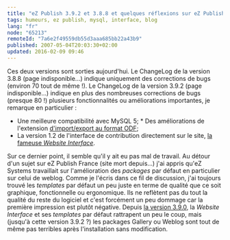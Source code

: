 ```yaml
---
title: "eZ Publish 3.9.2 et 3.8.8 et quelques réflexions sur eZ Publish juste après l'installation"
tags: humeurs, ez publish, mysql, interface, blog
lang: "fr"
node: "65213"
remoteId: "7a6e2f49559db55d3aaa685bb22a43b9"
published: 2007-05-04T20:03:30+02:00
updated: 2016-02-09 09:46
---
```

 
Ces deux versions sont sorties aujourd'hui. Le ChangeLog de la version 3.8.8
(page indisponible...) indique uniquement des corrections de bugs (environ 70
tout de même !). Le ChangeLog de la version 3.9.2 (page indisponible...) indique
en plus des nombreuses corrections de bugs (presque 80&nbsp;!) plusieurs
fonctionnalités ou améliorations importantes, je remarque en particulier&nbsp;:

* Une meilleure compatibilité avec MySQL 5; * Des améliorations de l'extension
[d'import/export au format ODF](http://ez.no/doc/extensions/odf_import_export);
* La version 1.2 de l'interface de contribution directement sur le site, [la
fameuse *Website Interface*](http://ez.no/doc/extensions/website_interface).
 
Sur ce dernier point, il semble qu'il y ait eu pas mal de travail. Au détour
d'un sujet sur eZ Publish France (site mort depuis...) j'ai appris qu'eZ Systems
travaillait sur l'amélioration des *packages* par défaut en particulier sur
celui de weblog. Comme je l'écris dans ce fil de discussion, j'ai toujours
trouvé les *templates* par défaut un peu juste en terme de qualité que ce soit
graphique, fonctionnelle ou ergonomique. Ils ne reflètent pas du tout la qualité
du reste du logiciel et c'est forcément un peu dommage car la première
impression est plutôt négative. Depuis [la version
3.9.0](https://github.com/ezsystems/ezpublish-legacy/blob/master/doc/changelogs/3.9/CHANGELOG-3.8.0-to-3.9.0),
la *Website Interface* et ses *templates* par défaut rattrapent un peu le coup,
mais (jusqu'à cette version 3.9.2 ?) les packages Gallery ou Weblog sont tout de
même pas terribles après l'installation sans modification.
